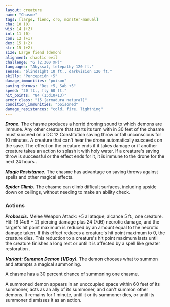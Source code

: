 ```yaml
---
layout: creature
name: "Chasme"
tags: [large, fiend, cr6, monster-manual]
cha: 10 (0)
wis: 14 (+2)
int: 11 (0)
con: 12 (+1)
dex: 15 (+2)
str: 15 (+2)
size: Large fiend (demon)
alignment: chaotic evil
challenge: "6 (2,300 XP)"
languages: "Abyssal, telepathy 120 ft."
senses: "blindsight 10 ft., darkvision 120 ft."
skills: "Percepción +5"
damage_immunities: "poison"
saving_throws: "Des +5, Sab +5"
speed: "20 ft., fly 60 ft."
hit_points: "84 (13d10+13)"
armor_class: "15 (armadura natural)"
condition_immunities: "poisoned"
damage_resistances: "cold, fire, lightning"
---
```


***Drone.*** The chasme produces a horrid droning sound to which demons are immune. Any other creature that starts its turn with in 30 feet of the chasme must succeed on a DC 12 Constitution saving throw or fall unconscious for 10 minutes. A creature that can't hear the drone automatically succeeds on the save. The effect on the creature ends if it takes damage or if another creature takes an action to splash it with holy water. If a creature's saving throw is successful or the effect ends for it, it is immune to the drone for the next 24 hours .

***Magic Resistance.*** The chasme has advantage on saving throws against spells and other magical effects.

***Spider Climb.*** The chasme can climb difficult surfaces, including upside down on ceilings, without needing to make an ability check.

### Actions

***Proboscis.*** Melee Weapon Attack: +5 al ataque, alcance 5 ft., one creature. Hit: 16 (4d6 + 2) piercing damage plus 24 (7d6) necrotic damage, and the target's hit point maximum is reduced by an amount equal to the necrotic damage taken. If this effect reduces a creature's hit point maximum to 0, the creature dies. This reduction to a creature's hit point maximum lasts until the creature finishes a long rest or until it is affected by a spell like greater restoration .

***Variant: Summon Demon (1/Day).*** The demon chooses what to summon and attempts a magical summoning.

A chasme has a 30 percent chance of summoning one chasme.

A summoned demon appears in an unoccupied space within 60 feet of its summoner, acts as an ally of its summoner, and can't summon other demons. It remains for 1 minute, until it or its summoner dies, or until its summoner dismisses it as an action.